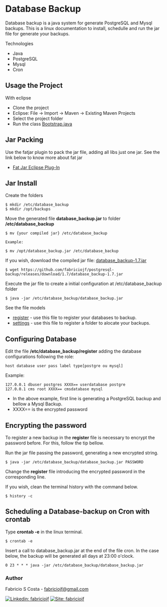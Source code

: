 # Database Backup

Database backup is a java system for generate PostgreSQL and Mysql backups. This is a linux documentation to install, schedulle and run the jar file for generate your backups.

Technologies

* Java
* PostgreSQL 
* Mysql
* Cron

## Usage the Project

With eclipse 

* Clone the project 
* Eclipse: File -> Import -> Maven -> Existing Maven Projects 
* Select the project folder
* Run the class [Bootstrap.java](https://github.com/fabriciojf/postgresql-backup/blob/master/src/main/java/com/fabriciojf/standalone/start/Bootstrap.java)

## Jar Packing

Use the fatjar plugin to  pack the jar file, adding all libs just one jar. See the link below to know more about fat jar

* [Fat Jar Eclipse Plug-In](http://fjep.sourceforge.net/)


## Jar Install 

Create the folders

```console
$ mkdir /etc/database_backup
$ mkdir /opt/backups
```

Move the generated file **database_backup.jar** to folder **/etc/database_backup**

```console
$ mv {your compiled jar} /etc/database_backup

Example: 

$ mv /opt/database_backup.jar /etc/database_backup
```

If you wish, download the compiled jar file: [database_backup-1.7.jar](https://github.com/fabriciojf/postgresql-backup/releases/tag/1.7)

```console
$ wget https://github.com/fabriciojf/postgresql-backup/releases/download/1.7/database_backup-1.7.jar
```

Execute the jar file to create a initial configuration at /etc/database_backup folder

```console
$ java -jar /etc/database_backup/database_backup.jar 
```

See the file models

* [register](https://github.com/fabriciojf/postgresql-backup/blob/master/database_backup/register) - use this file to register your databases to backup.
* [settings](https://github.com/fabriciojf/postgresql-backup/blob/master/database_backup/settings) - use this file to register a folder to alocate your backups.

## Configuring Database

Edit the file **/etc/database_backup/register** adding the database configurations following the role:

```
host database user pass label type[postgre ou mysql]
```

Example:

```
127.0.0.1 dbuser postgres XXXX== userdatabase postgre
127.0.0.1 cms root XXXX== cmsdatabase mysql
```

* In the above example, first line is generating a PostgreSQL backup and bellow a Mysql Backup. 
* XXXX== is the encrypted password


## Encrypting the password

To register a new backup in the **register** file is necessary to encrypt the password before. For this, follow the tip bellow. 

Run the jar file passing the password, generating a new encrypted string.
 
```console
$ java -jar /etc/database_backup/database_backup.jar PASSWORD
```
Change the **register** file introducing the encrypted password in the corresponding line.

If you wish, clean the terminal history with the command below.

```console
$ history -c
```


## Scheduling a Database-backup on Cron with crontab

Type **crontab -e** in the linux terminal.

```console
$ crontab -e
```

Insert a call to database_backup.jar at the end of the file cron. In the case below, the backup will be generated all days at 23:00 o'clock.

```console
0 23 * * * java -jar /etc/database_backup/database_backup.jar
```



### Author

Fabricio S Costa - fabriciojf@gmail.com

[![Linkedin: fabriciojf](https://img.shields.io/badge/-Linkedin-blue?style=flat-square&logo=Linkedin&logoColor=white&link=https://www.linkedin.com/in/fabricioscosta/)](https://www.linkedin.com/in/fabricioscosta/)
[![Site: fabriciojf](https://img.shields.io/badge/-PersonalSite-blue?style=flat-square&logo=wordpress&logoColor=white&link=https://fabriciojf.com)](https://fabriciojf.com)
